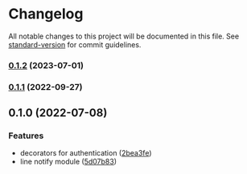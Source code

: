 # Changelog

All notable changes to this project will be documented in this file. See [standard-version](https://github.com/conventional-changelog/standard-version) for commit guidelines.

### [0.1.2](https://github.com/chunkai1312/nest-line-notify/compare/v0.1.1...v0.1.2) (2023-07-01)

### [0.1.1](https://github.com/chunkai1312/nest-line-notify/compare/v0.1.0...v0.1.1) (2022-09-27)

## 0.1.0 (2022-07-08)


### Features

* decorators for authentication ([2bea3fe](https://github.com/chunkai1312/nest-line-notify/commit/2bea3fe2bc5437aed33966c997028cd71edb290b))
* line notify module ([5d07b83](https://github.com/chunkai1312/nest-line-notify/commit/5d07b8381b911e4d2d13853997ca4a7df3a39bf6))
